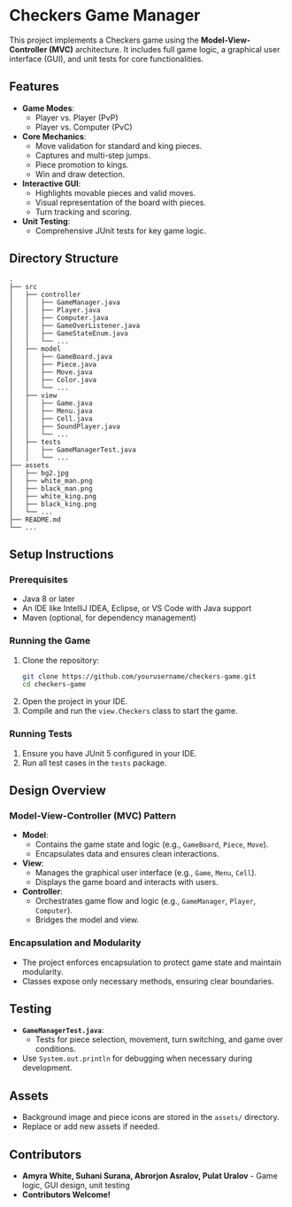 # Checkers Game Manager

This project implements a Checkers game using the **Model-View-Controller (MVC)** architecture. It includes full game logic, a graphical user interface (GUI), and unit tests for core functionalities.

## Features

- **Game Modes**:
  - Player vs. Player (PvP)
  - Player vs. Computer (PvC)
- **Core Mechanics**:
  - Move validation for standard and king pieces.
  - Captures and multi-step jumps.
  - Piece promotion to kings.
  - Win and draw detection.
- **Interactive GUI**:
  - Highlights movable pieces and valid moves.
  - Visual representation of the board with pieces.
  - Turn tracking and scoring.
- **Unit Testing**:
  - Comprehensive JUnit tests for key game logic.

## Directory Structure

```plaintext
.
├── src
│   ├── controller
│   │   ├── GameManager.java
│   │   ├── Player.java
│   │   ├── Computer.java
│   │   ├── GameOverListener.java
│   │   ├── GameStateEnum.java
│   │   └── ...
│   ├── model
│   │   ├── GameBoard.java
│   │   ├── Piece.java
│   │   ├── Move.java
│   │   ├── Color.java
│   │   └── ...
│   ├── view
│   │   ├── Game.java
│   │   ├── Menu.java
│   │   ├── Cell.java
│   │   ├── SoundPlayer.java
│   │   └── ...
│   ├── tests
│   │   ├── GameManagerTest.java
│   │   └── ...
├── assets
│   ├── bg2.jpg
│   ├── white_man.png
│   ├── black_man.png
│   ├── white_king.png
│   ├── black_king.png
│   └── ...
├── README.md
└── ...
```

## Setup Instructions

### Prerequisites
- Java 8 or later
- An IDE like IntelliJ IDEA, Eclipse, or VS Code with Java support
- Maven (optional, for dependency management)

### Running the Game
1. Clone the repository:
   ```bash
   git clone https://github.com/yourusername/checkers-game.git
   cd checkers-game
   ```
2. Open the project in your IDE.
3. Compile and run the `view.Checkers` class to start the game.

### Running Tests
1. Ensure you have JUnit 5 configured in your IDE.
2. Run all test cases in the `tests` package.

## Design Overview

### Model-View-Controller (MVC) Pattern
- **Model**:
  - Contains the game state and logic (e.g., `GameBoard`, `Piece`, `Move`).
  - Encapsulates data and ensures clean interactions.
- **View**:
  - Manages the graphical user interface (e.g., `Game`, `Menu`, `Cell`).
  - Displays the game board and interacts with users.
- **Controller**:
  - Orchestrates game flow and logic (e.g., `GameManager`, `Player`, `Computer`).
  - Bridges the model and view.

### Encapsulation and Modularity
- The project enforces encapsulation to protect game state and maintain modularity.
- Classes expose only necessary methods, ensuring clear boundaries.

## Testing
- **`GameManagerTest.java`**:
  - Tests for piece selection, movement, turn switching, and game over conditions.
- Use `System.out.println` for debugging when necessary during development.

## Assets
- Background image and piece icons are stored in the `assets/` directory.
- Replace or add new assets if needed.

## Contributors
- **Amyra White, Suhani Surana, Abrorjon Asralov, Pulat Uralov** - Game logic, GUI design, unit testing
- **Contributors Welcome!**
